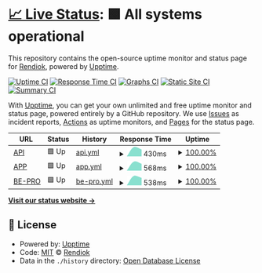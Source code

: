 # [📈 Live Status](https://Rendiok.github.io/upptime): <!--live status--> **🟩 All systems operational**

This repository contains the open-source uptime monitor and status page for [Rendiok](https://Rendiok.github.io/upptime), powered by [Upptime](https://github.com/upptime/upptime).

[![Uptime CI](https://github.com/Rendiok/upptime/workflows/Uptime%20CI/badge.svg)](https://github.com/Rendiok/upptime/actions?query=workflow%3A%22Uptime+CI%22)
[![Response Time CI](https://github.com/Rendiok/upptime/workflows/Response%20Time%20CI/badge.svg)](https://github.com/Rendiok/upptime/actions?query=workflow%3A%22Response+Time+CI%22)
[![Graphs CI](https://github.com/Rendiok/upptime/workflows/Graphs%20CI/badge.svg)](https://github.com/Rendiok/upptime/actions?query=workflow%3A%22Graphs+CI%22)
[![Static Site CI](https://github.com/Rendiok/upptime/workflows/Static%20Site%20CI/badge.svg)](https://github.com/Rendiok/upptime/actions?query=workflow%3A%22Static+Site+CI%22)
[![Summary CI](https://github.com/Rendiok/upptime/workflows/Summary%20CI/badge.svg)](https://github.com/Rendiok/upptime/actions?query=workflow%3A%22Summary+CI%22)

With [Upptime](https://upptime.js.org), you can get your own unlimited and free uptime monitor and status page, powered entirely by a GitHub repository. We use [Issues](https://github.com/Rendiok/upptime/issues) as incident reports, [Actions](https://github.com/Rendiok/upptime/actions) as uptime monitors, and [Pages](https://Rendiok.github.io/upptime) for the status page.

<!--start: status pages-->
<!-- This summary is generated by Upptime (https://github.com/upptime/upptime) -->
<!-- Do not edit this manually, your changes will be overwritten -->
<!-- prettier-ignore -->
| URL | Status | History | Response Time | Uptime |
| --- | ------ | ------- | ------------- | ------ |
| <img alt="" src="https://icons.duckduckgo.com/ip3/api.forcemanager.net.ico" height="13"> [API](https://api.forcemanager.net/healthcheck) | 🟩 Up | [api.yml](https://github.com/rendiok/fm-test/commits/HEAD/history/api.yml) | <details><summary><img alt="Response time graph" src="./graphs/api/response-time-week.png" height="20"> 430ms</summary><br><a href="https://Rendiok.github.io/fm-test/history/api"><img alt="Response time 430" src="https://img.shields.io/endpoint?url=https%3A%2F%2Fraw.githubusercontent.com%2Frendiok%2Ffm-test%2FHEAD%2Fapi%2Fapi%2Fresponse-time.json"></a><br><a href="https://Rendiok.github.io/fm-test/history/api"><img alt="24-hour response time 430" src="https://img.shields.io/endpoint?url=https%3A%2F%2Fraw.githubusercontent.com%2Frendiok%2Ffm-test%2FHEAD%2Fapi%2Fapi%2Fresponse-time-day.json"></a><br><a href="https://Rendiok.github.io/fm-test/history/api"><img alt="7-day response time 430" src="https://img.shields.io/endpoint?url=https%3A%2F%2Fraw.githubusercontent.com%2Frendiok%2Ffm-test%2FHEAD%2Fapi%2Fapi%2Fresponse-time-week.json"></a><br><a href="https://Rendiok.github.io/fm-test/history/api"><img alt="30-day response time 430" src="https://img.shields.io/endpoint?url=https%3A%2F%2Fraw.githubusercontent.com%2Frendiok%2Ffm-test%2FHEAD%2Fapi%2Fapi%2Fresponse-time-month.json"></a><br><a href="https://Rendiok.github.io/fm-test/history/api"><img alt="1-year response time 430" src="https://img.shields.io/endpoint?url=https%3A%2F%2Fraw.githubusercontent.com%2Frendiok%2Ffm-test%2FHEAD%2Fapi%2Fapi%2Fresponse-time-year.json"></a></details> | <details><summary><a href="https://Rendiok.github.io/fm-test/history/api">100.00%</a></summary><a href="https://Rendiok.github.io/fm-test/history/api"><img alt="All-time uptime 100.00%" src="https://img.shields.io/endpoint?url=https%3A%2F%2Fraw.githubusercontent.com%2Frendiok%2Ffm-test%2FHEAD%2Fapi%2Fapi%2Fuptime.json"></a><br><a href="https://Rendiok.github.io/fm-test/history/api"><img alt="24-hour uptime 100.00%" src="https://img.shields.io/endpoint?url=https%3A%2F%2Fraw.githubusercontent.com%2Frendiok%2Ffm-test%2FHEAD%2Fapi%2Fapi%2Fuptime-day.json"></a><br><a href="https://Rendiok.github.io/fm-test/history/api"><img alt="7-day uptime 100.00%" src="https://img.shields.io/endpoint?url=https%3A%2F%2Fraw.githubusercontent.com%2Frendiok%2Ffm-test%2FHEAD%2Fapi%2Fapi%2Fuptime-week.json"></a><br><a href="https://Rendiok.github.io/fm-test/history/api"><img alt="30-day uptime 100.00%" src="https://img.shields.io/endpoint?url=https%3A%2F%2Fraw.githubusercontent.com%2Frendiok%2Ffm-test%2FHEAD%2Fapi%2Fapi%2Fuptime-month.json"></a><br><a href="https://Rendiok.github.io/fm-test/history/api"><img alt="1-year uptime 100.00%" src="https://img.shields.io/endpoint?url=https%3A%2F%2Fraw.githubusercontent.com%2Frendiok%2Ffm-test%2FHEAD%2Fapi%2Fapi%2Fuptime-year.json"></a></details>
| <img alt="" src="https://icons.duckduckgo.com/ip3/app.forcemanager.net.ico" height="13"> [APP](https://app.forcemanager.net) | 🟩 Up | [app.yml](https://github.com/rendiok/fm-test/commits/HEAD/history/app.yml) | <details><summary><img alt="Response time graph" src="./graphs/app/response-time-week.png" height="20"> 568ms</summary><br><a href="https://Rendiok.github.io/fm-test/history/app"><img alt="Response time 568" src="https://img.shields.io/endpoint?url=https%3A%2F%2Fraw.githubusercontent.com%2Frendiok%2Ffm-test%2FHEAD%2Fapi%2Fapp%2Fresponse-time.json"></a><br><a href="https://Rendiok.github.io/fm-test/history/app"><img alt="24-hour response time 568" src="https://img.shields.io/endpoint?url=https%3A%2F%2Fraw.githubusercontent.com%2Frendiok%2Ffm-test%2FHEAD%2Fapi%2Fapp%2Fresponse-time-day.json"></a><br><a href="https://Rendiok.github.io/fm-test/history/app"><img alt="7-day response time 568" src="https://img.shields.io/endpoint?url=https%3A%2F%2Fraw.githubusercontent.com%2Frendiok%2Ffm-test%2FHEAD%2Fapi%2Fapp%2Fresponse-time-week.json"></a><br><a href="https://Rendiok.github.io/fm-test/history/app"><img alt="30-day response time 568" src="https://img.shields.io/endpoint?url=https%3A%2F%2Fraw.githubusercontent.com%2Frendiok%2Ffm-test%2FHEAD%2Fapi%2Fapp%2Fresponse-time-month.json"></a><br><a href="https://Rendiok.github.io/fm-test/history/app"><img alt="1-year response time 568" src="https://img.shields.io/endpoint?url=https%3A%2F%2Fraw.githubusercontent.com%2Frendiok%2Ffm-test%2FHEAD%2Fapi%2Fapp%2Fresponse-time-year.json"></a></details> | <details><summary><a href="https://Rendiok.github.io/fm-test/history/app">100.00%</a></summary><a href="https://Rendiok.github.io/fm-test/history/app"><img alt="All-time uptime 100.00%" src="https://img.shields.io/endpoint?url=https%3A%2F%2Fraw.githubusercontent.com%2Frendiok%2Ffm-test%2FHEAD%2Fapi%2Fapp%2Fuptime.json"></a><br><a href="https://Rendiok.github.io/fm-test/history/app"><img alt="24-hour uptime 100.00%" src="https://img.shields.io/endpoint?url=https%3A%2F%2Fraw.githubusercontent.com%2Frendiok%2Ffm-test%2FHEAD%2Fapi%2Fapp%2Fuptime-day.json"></a><br><a href="https://Rendiok.github.io/fm-test/history/app"><img alt="7-day uptime 100.00%" src="https://img.shields.io/endpoint?url=https%3A%2F%2Fraw.githubusercontent.com%2Frendiok%2Ffm-test%2FHEAD%2Fapi%2Fapp%2Fuptime-week.json"></a><br><a href="https://Rendiok.github.io/fm-test/history/app"><img alt="30-day uptime 100.00%" src="https://img.shields.io/endpoint?url=https%3A%2F%2Fraw.githubusercontent.com%2Frendiok%2Ffm-test%2FHEAD%2Fapi%2Fapp%2Fuptime-month.json"></a><br><a href="https://Rendiok.github.io/fm-test/history/app"><img alt="1-year uptime 100.00%" src="https://img.shields.io/endpoint?url=https%3A%2F%2Fraw.githubusercontent.com%2Frendiok%2Ffm-test%2FHEAD%2Fapi%2Fapp%2Fuptime-year.json"></a></details>
| <img alt="" src="https://icons.duckduckgo.com/ip3/be-pro.forcemanager.net.ico" height="13"> [BE-PRO](https://be-pro.forcemanager.net/healthcheck.ashx) | 🟩 Up | [be-pro.yml](https://github.com/rendiok/fm-test/commits/HEAD/history/be-pro.yml) | <details><summary><img alt="Response time graph" src="./graphs/be-pro/response-time-week.png" height="20"> 538ms</summary><br><a href="https://Rendiok.github.io/fm-test/history/be-pro"><img alt="Response time 538" src="https://img.shields.io/endpoint?url=https%3A%2F%2Fraw.githubusercontent.com%2Frendiok%2Ffm-test%2FHEAD%2Fapi%2Fbe-pro%2Fresponse-time.json"></a><br><a href="https://Rendiok.github.io/fm-test/history/be-pro"><img alt="24-hour response time 538" src="https://img.shields.io/endpoint?url=https%3A%2F%2Fraw.githubusercontent.com%2Frendiok%2Ffm-test%2FHEAD%2Fapi%2Fbe-pro%2Fresponse-time-day.json"></a><br><a href="https://Rendiok.github.io/fm-test/history/be-pro"><img alt="7-day response time 538" src="https://img.shields.io/endpoint?url=https%3A%2F%2Fraw.githubusercontent.com%2Frendiok%2Ffm-test%2FHEAD%2Fapi%2Fbe-pro%2Fresponse-time-week.json"></a><br><a href="https://Rendiok.github.io/fm-test/history/be-pro"><img alt="30-day response time 538" src="https://img.shields.io/endpoint?url=https%3A%2F%2Fraw.githubusercontent.com%2Frendiok%2Ffm-test%2FHEAD%2Fapi%2Fbe-pro%2Fresponse-time-month.json"></a><br><a href="https://Rendiok.github.io/fm-test/history/be-pro"><img alt="1-year response time 538" src="https://img.shields.io/endpoint?url=https%3A%2F%2Fraw.githubusercontent.com%2Frendiok%2Ffm-test%2FHEAD%2Fapi%2Fbe-pro%2Fresponse-time-year.json"></a></details> | <details><summary><a href="https://Rendiok.github.io/fm-test/history/be-pro">100.00%</a></summary><a href="https://Rendiok.github.io/fm-test/history/be-pro"><img alt="All-time uptime 100.00%" src="https://img.shields.io/endpoint?url=https%3A%2F%2Fraw.githubusercontent.com%2Frendiok%2Ffm-test%2FHEAD%2Fapi%2Fbe-pro%2Fuptime.json"></a><br><a href="https://Rendiok.github.io/fm-test/history/be-pro"><img alt="24-hour uptime 100.00%" src="https://img.shields.io/endpoint?url=https%3A%2F%2Fraw.githubusercontent.com%2Frendiok%2Ffm-test%2FHEAD%2Fapi%2Fbe-pro%2Fuptime-day.json"></a><br><a href="https://Rendiok.github.io/fm-test/history/be-pro"><img alt="7-day uptime 100.00%" src="https://img.shields.io/endpoint?url=https%3A%2F%2Fraw.githubusercontent.com%2Frendiok%2Ffm-test%2FHEAD%2Fapi%2Fbe-pro%2Fuptime-week.json"></a><br><a href="https://Rendiok.github.io/fm-test/history/be-pro"><img alt="30-day uptime 100.00%" src="https://img.shields.io/endpoint?url=https%3A%2F%2Fraw.githubusercontent.com%2Frendiok%2Ffm-test%2FHEAD%2Fapi%2Fbe-pro%2Fuptime-month.json"></a><br><a href="https://Rendiok.github.io/fm-test/history/be-pro"><img alt="1-year uptime 100.00%" src="https://img.shields.io/endpoint?url=https%3A%2F%2Fraw.githubusercontent.com%2Frendiok%2Ffm-test%2FHEAD%2Fapi%2Fbe-pro%2Fuptime-year.json"></a></details>

<!--end: status pages-->

[**Visit our status website →**](https://Rendiok.github.io/fm-test)

## 📄 License

- Powered by: [Upptime](https://github.com/upptime/upptime)
- Code: [MIT](./LICENSE) © [Rendiok](https://Rendiok.github.io/upptime)
- Data in the `./history` directory: [Open Database License](https://opendatacommons.org/licenses/odbl/1-0/)
